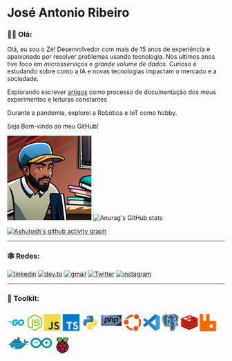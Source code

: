 # José Antonio Ribeiro


### 👋🏾 Olá:
Olá, eu sou o Zé! Desenvolvedor com mais de 15 anos de experiência e apaixonado por resolver problemas usando tecnologia. Nos ultimos anos tive foco em _microsserviços_ e _grande volume de dados_. Curioso e estudando sobre como a IA e novas tecnologias impactam o mercado e a sociedade.

Explorando escrever [artigos](https://dev.to/learningenuity) como processo de documentação dos meus experimentos e leituras constantes

Durante a pandemia, explorei a Robótica e IoT como hobby.

Seja Bem-vindo ao meu GitHub!

<img src="./misc/images/avatars/me_IA_carttoon.jpg" height="195"> ![Anurag's GitHub stats](https://github-readme-stats.vercel.app/api?username=jtonynet&show_icons=true&theme=transparent) <!-- ![Top Langs](https://github-readme-stats.vercel.app/api/top-langs/?username=jtonynet&langs_count=3) -->


[![Ashutosh's github activity graph](https://github-readme-activity-graph.vercel.app/graph?username=jtonynet&theme=tokyo-night)](https://github.com/jtonynet/github-readme-activity-graph)


---

### 🕸️ Redes:

<!-- 
    https://dev.to/envoy_/150-badges-for-github-pnk
-->
[![linkedin](https://img.shields.io/badge/Linkedin-0A66C2?style=for-the-badge&logo=linkedin&logoColor=white)](https://www.linkedin.com/in/jos%C3%A9-r-99896a39/) [![dev.to](https://img.shields.io/badge/dev.to-0A0A0A?style=for-the-badge&logo=devdotto&logoColor=white)](https://dev.to/learningenuity) [![gmail](https://img.shields.io/badge/Gmail-D14836?style=for-the-badge&logo=gmail&logoColor=white)](mailto:learningenuity@gmail.com) [![Twitter](https://img.shields.io/badge/Twitter-1DA1F2?style=for-the-badge&logo=twitter&logoColor=white)](https://twitter.com/aromademirtilo) [![instagram](https://img.shields.io/badge/Instagram-E4405F?style=for-the-badge&logo=instagram&logoColor=white)](https://www.instagram.com/learningenuity) 

---

### 🧰 Toolkit:

<!-- 
    https://devicon.dev/
    https://simpleicons.org/
-->
<img src="./misc/images/icons/go-original-wordmark.svg"  width="40" height="40" title="Golang" alt="Golang"/> <img src="./misc/images/icons/nodejs-original.svg"  width="40" height="40" title="Nodejs" alt="Nodejs" /><img src="./misc/images/icons/javascript-original.svg" width="40" height="40" title="Javascript" alt="Javascript" /> <img src="./misc/images/icons/typescript-original.svg" width="40" height="40" title="Typescript" alt="Typescript" /> <img src="./misc/images/icons/python-original.svg" width="40" height="40" title="Python" alt="Python" /> <img src="./misc/images/icons/php-original.svg" width="50" height="50" title="PHP" alt="PHP" /> <img src="./misc/images/icons/ubuntu-color.svg" width="40" height="40" title="Ubunto" alt="Ubunto" /> <img src="./misc/images/icons/vscode-original.svg" width="40" height="40" title="VsCode" alt="VsCode" /> <img src="./misc/images/icons/postgresql-original.svg" width="40" height="40" title="PostgreSQL" alt="PostgreSQL" /> <img src="./misc/images/icons/redis-original.svg" width="40" height="40" title="Redis" alt="Redis" /> <img src="./misc/images/icons/rabbitmq.svg" width="40" height="40" title="RabbitMQ" alt="RabbitMQ" /> <img src="./misc/images/icons/docker-original.svg" width="50" height="50" title="Docker" alt="Docker" /> <img src="./misc/images/icons/arduino-original.svg" width="50" height="50" title="Arduino" alt="Arduino" /> <img src="./misc/images/icons/raspberrypi-original.svg" width="40" height="40" title="RaspberryPi" alt="RaspberryPi" />

